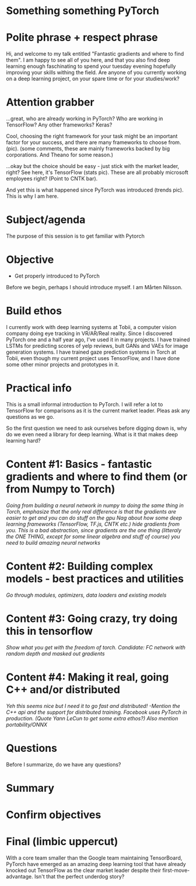 # Something something PyTorch

# Polite phrase + respect phrase
Hi, and welcome to my talk entitled "Fantastic gradients and where to find them". I am happy to see all of you here, and that you also find deep learning enough faschinating to spend your tuesday evening hopefully improving your skills withing the field. Are anyone of you currently working on a deep learning project, on your spare time or for your studies/work? 

# Attention grabber

...great, who are already working in PyTorch? Who are working in TensorFlow? Any other frameworks? Keras?

Cool, choosing the right framework for your task might be an important factor for your success, and there are many frameworks to choose from. (pic). (some comments, these are mainly frameworks backed by big corporations. And Theano for some reason.)

...okay but the choice should be easy - just stick with the market leader, right? See here, it's TensorFlow (stats pic). These are all probably microsoft employees right? (Point to CNTK bar).

And yet this is what happened since PyTorch was introduced (trends pic). This is why I am here.

# Subject/agenda
The purpose of this session is to get familiar with Pytorch

# Objective

- Get properly introduced to PyTorch

Before we begin, perhaps I should introduce myself. I am Mårten Nilsson.

# Build ethos
I currently work with deep learning systems at Tobii, a computer vision company doing eye tracking in VR/AR/Real reality. Since I discovered PyTorch one and a half year ago, I've used it in many projects. I have trained LSTMs for predicting scores of yelp reviews, bult GANs and VAEs for image generation systems. I have trained gaze prediction systems in Torch at Tobii, even though my current project uses TensorFlow, and I have done some other minor projects and prototypes in it.

# Practical info
This is a small informal introduction to PyTorch. I will refer a lot to TensorFlow for comparisons as it is the current market leader. Pleas ask any questions as we go.

So the first question we need to ask ourselves before digging down is, why do we even need a library for deep learning. What is it that makes deep learning hard?

# Content #1: Basics - fantastic gradients and where to find them (or from Numpy to Torch)
_Going from building a neural network in numpy to doing the same thing in Torch, emphasize that the only real difference is that the gradients are easier to get and you can do stuff on the gpu_
_Nag about how some deep learning frameworks (TensorFlow, TF.js, CNTK etc.) hide gradients from you. This is a bad abstraction, since gradients are the one thing (litteraly the ONE THING, except for some linear algebra and stuff of course) you need to build amazing neural networks_

# Content #2: Building complex models - best practices and utilities
_Go through modules, optimizers, data loaders and existing models_

# Content #3: Going crazy, try doing this in tensorflow
_Show what you get with the freedom of torch. Candidate: FC network with random depth and masked out gradients_
# Content #4: Making it real, going C++ and/or distributed
_Yeh this seems nice but I need it to go fast and distributed! -Mention the C++ api and the support for distributed training. Facebook uses PyTorch in production. (Quote Yann LeCun to get some extra ethos?)_
_Also mention portability/ONNX_

# Questions
Before I summarize, do we have any questions?

# Summary

# Confirm objectives

# Final (limbic uppercut)
With a core team smaller than the Google team maintaining TensorBoard, PyTorch have emerged as an amazing deep learning tool that have already knocked out TensorFlow as the clear market leader despite their first-move-advantage. Isn't that the perfect underdog story?

